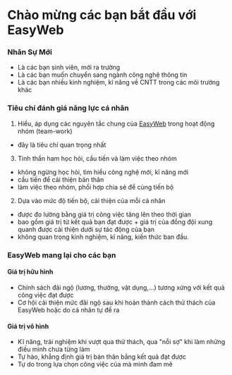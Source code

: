 # Chào mừng các bạn bắt đầu với EasyWeb

### Nhân Sự Mới
- Là các bạn sinh viên, mới ra trường 
- Là các bạn muốn chuyển sang ngành công nghệ thông tin
- Là các bạn nhiều kinh nghiệm, kĩ năng về CNTT trong các môi trường khác

### Tiêu chí đánh giá năng lực cá nhân

1. Hiểu, áp dụng các nguyên tắc chung của [EasyWeb](https://github.com/easywebhub/tasks) trong hoạt động nhóm (team-work)
  - đây là tiêu chí quan trọng nhất 
  
3. Tinh thần ham học hỏi, cầu tiến và làm việc theo nhóm
  - không ngừng học hỏi, tìm hiểu công nghệ mới, kĩ năng mới
  - cầu tiến để cải thiện bản thân
  - làm việc theo nhóm, phối hợp chia sẻ để cùng tiến bộ 
  
2. Dựa vào mức độ tiến bộ, cải thiện của mỗi cá nhân
  - được đo lường bằng giá trị công việc tăng lên theo thời gian
  - bao gồm giá trị từ kết quả bạn đạt được + giá trị của đồng đội xung quanh được cải thiện dưới sự tác động của bạn
  - không quan trọng kinh nghiệm, kĩ năng, kiến thức ban đầu. 

### EasyWeb mang lại cho các bạn

#### Giá trị hữu hình
- Chính sách đãi ngộ (lương, thưởng, vật dụng,...) tương xứng với kết quả công việc đạt được
- Cơ hội cải thiện mức đãi ngộ sau khi hoàn thành cách thử thách của EasyWeb hoặc do cá nhân tự đề ra

#### Giá trị vô hình
- Kĩ năng, trải nghiệm khi vượt qua thử thách, qua "nỗi sợ" khi làm những điều mình chưa từng làm
- Tự hào, khẳng định giá trị bản thân bằng kết quả đạt được
- Tự do trong lựa chọn công việc của mà mình đam mê

